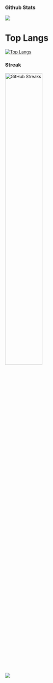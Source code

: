 ### Github Stats 

![](http://github-profile-summary-cards.vercel.app/api/cards/stats?username=fescii&theme=github_dark)

# Top Langs
[![Top Langs](https://github-readme-stats.vercel.app/api/top-langs/?username=fescii&hide=html,css,xslt,dockerfile,scss,jupyter,makefile&langs_count=4&layout=compact&theme=transparent)](https://github.com/anuraghazra/github-readme-stats&size_weight=0.5&count_weight=0.5)

<h3>Streak</h3>
<p>
  <img src="https://github-readme-streak-stats.herokuapp.com/?user=fescii&amp;theme=nord" alt="GitHub Streaks" width="49%" />
</p>

[![](https://visitcount.itsvg.in/api?id=fescii&label=Profile%20Views&color=0&icon=6&pretty=false)](https://visitcount.itsvg.in)


